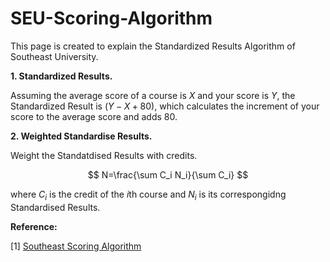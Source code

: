# SEU-Scoring-Algorithm

This page is created to explain the Standardized Results Algorithm of Southeast University.

**1. Standardized Results.**
   
Assuming the average score of a course is $X$ and your score is $Y$, the Standardized Result is $(Y-X+80)$, which calculates the increment of your score to the average score and adds 80.

**2. Weighted Standardise Results.**

Weight the Standatdised Results with credits.

$$
N=\frac{\sum C_i N_i}{\sum C_i}
$$

where $C_i$ is the credit of the $i$th course and $N_i$ is its correspongidng Standardised Results.

**Reference:**

[1] [Southeast Scoring Algorithm](https://seugs.seu.edu.cn/_upload/article/files/1a/d8/d8453cc24283b3b250a2756eed1f/db5ce9f9-2dde-4775-97a3-efd64c94ecd5.pdf)

